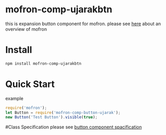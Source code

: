 # mofron-comp-ujarakbtn
this is expansion button component for mofron.
please see [here](https://github.com/mofron/mofron) about an overview of mofron

# Install

```bash
npm install mofron-comp-ujarakbtn
```

# Quick Start

example
```javascript
require('mofron');
let Button = require('mofron-comp-button-ujarak');
new Button('Test Button').visible(true);
```

#Class Specification
please see [button component spacification](https://github.com/mofron/mofron-comp-button)
